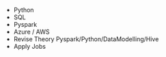 - Python
- SQL
- Pyspark
- Azure / AWS
- Revise Theory Pyspark/Python/DataModelling/Hive
- Apply Jobs